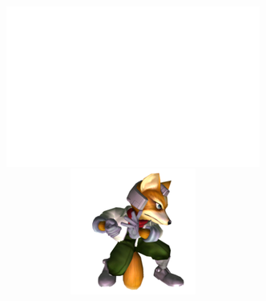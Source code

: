 <div align="center">
    <img src="profile.svg" width="838" height="320"/>
    <img src="fox_shine_512.png" width="250" height="250" />
</div>
